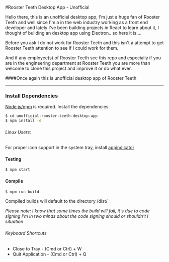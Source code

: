 #Rooster Teeth Desktop App - Unofficial

Hello there, this is an unofficial desktop app, I'm just a huge fan of Rooster Teeth and well since I'm a in the web industry working as a front end developer and lately I've been building projects in React to learn about it, I thought of building an desktop app using Electron.. so here it is....



Before you ask I do not work for Rooster Teeth and this isn't a attempt to get Rooster Teeth attention to see if I could work for them.

And if any employee(s) of Rooster Teeth see this repo and especially if you are in the engineering department at Rooster Teeth you are more than welcome to clone this project and improve it or do what ever.

####Once again this is unofficial desktop app of Rooster Teeth

---

### Install Dependencies

[Node.js/npm](https://nodejs.org/) is required.
Install the dependencies:

```sh
$ cd unofficial-rooster-teeth-desktop-app
$ npm install -d
```

###### Linux Users:
For proper icon support in the system tray, install [appindicator](https://github.com/ubuntu/gnome-shell-extension-appindicator)

#### Testing
```sh
$ npm start
```

#### Compile
```sh
$ npm run build
```
Compiled builds will default to the directory /dist/

*Please note: I know that some times the build will fail, it's due to code signing I'm in two minds about the code signing should or shouldn't I situation*

###### Keyboard Shortcuts
- Close to Tray    - (Cmd or Ctrl) + W
- Quit Application - (Cmd or Ctrl) + Q